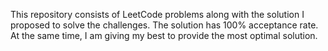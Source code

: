 This repository consists of LeetCode problems along with the solution I proposed to solve the challenges. The solution has 100% acceptance rate. At the same time, I am giving my best to provide the most optimal solution.